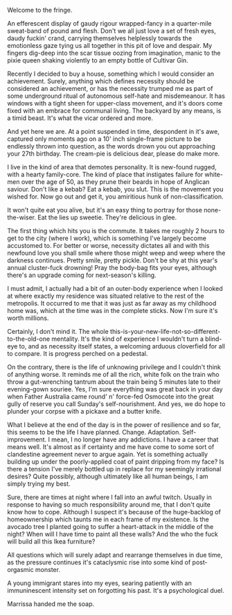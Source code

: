 Welcome to the fringe.

An efferescent display of gaudy rigour wrapped-fancy in a quarter-mile sweat-band of pound and flesh. Don't we all just love a set of fresh eyes, daudy fuckin' crand, carrying themselves helplessly towards the emotionless gaze tying us all together in this pit of love and despair. My fingers dig-deep into the scar tissue oozing from imagination, manic to the pixie queen shaking violently to an empty bottle of Cultivar Gin.

Recently I decided to buy a house, something which I would consider an achievement. Surely, anything which defines necessity should be considered an achievement, or has the necessity trumped me as part of some underground ritual of autonomous self-hate and misdemeanour. It has windows with a tight sheen for upper-class movement, and it's doors come fixed with an embrace for communal living. The backyard by any means, is a timid beast. It's what the vicar ordered and more.

And yet here we are. At a point suspended in time, despondent in it's awe, captured only moments ago on a 10' inch single-frame picture to be endlessly thrown into question, as the words drown you out approaching your 27th birthday. The cream-pie is delicious dear, please do make more.

I live in the kind of area that demotes personality. It is new-found rugged, with a hearty family-core. The kind of place that instigates failure for white-men over the age of 50, as they prune their beards in hope of Anglican saviour. Don't like a kebab? Eat a kebab, you slut. This is the movement you wished for. Now go out and get it, you amiritious hunk of non-classification.

It won't quite eat you alive, but it's an easy thing to portray for those none-the-wiser. Eat the lies up sweetie. They're delicious in glee.

The first thing which hits you is the commute. It takes me roughly 2 hours to get to the city (where I work), which is something I've largely become accustomed to. For better or worse, necessity dictates all and with this newfound love you shall smile where those might weep and weep where the darkness continues. Pretty smile, pretty pickle. Don't be shy at this year's annual cluster-fuck drowning! Pray the body-bag fits your eyes, although there's an upgrade coming for next-season's killing.

I must admit, I actually had a bit of an outer-body experience when I looked at where exactly my residence was situated relative to the rest of the metropolis. It occurred to me that it was just as far away as my childhood home was, which at the time was in the complete sticks. Now I'm sure it's worth millions.

Certainly, I don't mind it. The whole this-is-your-new-life-not-so-different-to-the-old-one mentality. It's the kind of experience I wouldn't turn a blind-eye to, and as necessity itself states, a welcoming arduous cloverfield for all to compare. It is progress perched on a pedestal.

On the contrary, there is the life of unknowing privilege and I couldn't think of anything worse. It reminds me of all the rich, white folk on the train who throw a gut-wrenching tantrum about the train being 5 minutes late to their evening-gown souriee. Yes, I'm sure everything was great back in your day when Father Australia came round' n' force-fed Osmocote into the great gully of reserve you call Sunday's self-nourishment. And yes, we do hope to plunder your corpse with a pickaxe and a butter knife.

What I believe at the end of the day is in the power of resilience and so far, this seems to be the life I have planned. Change. Adaptation. Self-improvement. I mean, I no longer have any addictions. I have a career that means well. It's almost as if certainty and me have come to some sort of clandestine agreement never to argue again. Yet is something actually building up under the poorly-applied coat of paint dripping from my face? Is there a tension I've merely bottled up in replace for my seemingly irrational desires? Quite possibly, although ultimately like all human beings, I am simply trying my best.

Sure, there are times at night where I fall into an awful twitch. Usually in response to having so much responsibility around me, that I don't quite know how to cope. Although I suspect it's because of the huge-backlog of homeownership which taunts me in each frame of my existence. Is the avocado tree I planted going to suffer a heart-attack in the middle of the night? When will I have time to paint all these walls? And the who the fuck will build all this Ikea furniture?

All questions which will surely adapt and rearrange themselves in due time, as the pressure continues it's cataclysmic rise into some kind of post-orgasmic monster.

A young immigrant stares into my eyes, searing patiently with an immuninescent intensity set on forgotting his past. It's a psychological duel.


Marrissa handed me the soap.


